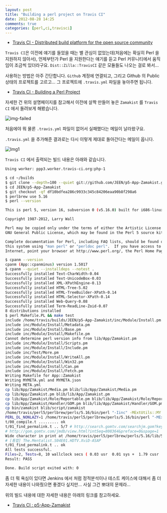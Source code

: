 ```yaml
---
layout: post
title: "Building a perl project on Travis CI"
date: 2012-08-28 14:25
comments: true
categories: [perl,ci,travisci]
---
```


 - [Travis CI - Distributed build platform for the open source community](http://travis-ci.org/)
 
`Travis CI`은 이전에 얘기를 들었을 때는 별  관심이 없었는데(처음에는 확실히 Perl 을 지원하지 않아서), 언제부턴가 Perl 을 지원한다는 얘기를 듣고 Perl 커뮤니티에서 움직임이 조금씩 있더라구요. `Dist::Zilla::TravisCI` 같은 모듈들도 나오는 걸로 봐서…
 
사용하는 방법은 아주 간단합니다. `Github` 계정에 연결되고, 그리고 Github 의 Public 상태의 프로젝트를 고르고… 그 프로젝트에 `.travis.yml` 파일을 놓아주면 됩니다.

 - [Travis CI - Building a Perl Project](http://about.travis-ci.org/docs/user/languages/perl/)  

자세한 건 위의 설명페이지를 참고해서 이전에 살짝 만들어 놓은 `Zamakist` 를 `Travis CI` 에서 돌려보게 해봤습니다.

![img-failed](https://lh5.googleusercontent.com/-EUnpasmILzs/UDxYWf7j2WI/AAAAAAAACBg/y1EdG7zFKoM/%2525C3%2525A1%2525C2%252584%2525C2%252589%2525C3%2525A1%2525C2%252585%2525C2%2525B3%2525C3%2525A1%2525C2%252584%2525C2%25258F%2525C3%2525A1%2525C2%252585%2525C2%2525B3%2525C3%2525A1%2525C2%252584%2525C2%252585%2525C3%2525A1%2525C2%252585%2525C2%2525B5%2525C3%2525A1%2525C2%252586%2525C2%2525AB%2525C3%2525A1%2525C2%252584%2525C2%252589%2525C3%2525A1%2525C2%252585%2525C2%2525A3%2525C3%2525A1%2525C2%252586%2525C2%2525BA%2525202012-08-28%252520%2525C3%2525A1%2525C2%252584%2525C2%25258B%2525C3%2525A1%2525C2%252585%2525C2%2525A9%2525C3%2525A1%2525C2%252584%2525C2%252592%2525C3%2525A1%2525C2%252585%2525C2%2525AE%2525202.33.19.png)

 처음에야 뭐 물론 `.travis.yml` 파일이 없어서 실패했다는 메일이 날라왔구요.
 
 `.travis.yml` 을 추가해준 결과로는 다시 이렇게 제대로 돌아간다는 메일이 옵니다.
 
![Img1](https://lh5.googleusercontent.com/-ub5BrJZrXPw/UDxYT_Xl7JI/AAAAAAAACBY/CtHCGYNaJcY/%2525C3%2525A1%2525C2%252584%2525C2%252589%2525C3%2525A1%2525C2%252585%2525C2%2525B3%2525C3%2525A1%2525C2%252584%2525C2%25258F%2525C3%2525A1%2525C2%252585%2525C2%2525B3%2525C3%2525A1%2525C2%252584%2525C2%252585%2525C3%2525A1%2525C2%252585%2525C2%2525B5%2525C3%2525A1%2525C2%252586%2525C2%2525AB%2525C3%2525A1%2525C2%252584%2525C2%252589%2525C3%2525A1%2525C2%252585%2525C2%2525A3%2525C3%2525A1%2525C2%252586%2525C2%2525BA%2525202012-08-28%252520%2525C3%2525A1%2525C2%252584%2525C2%25258B%2525C3%2525A1%2525C2%252585%2525C2%2525A9%2525C3%2525A1%2525C2%252584%2525C2%252592%2525C3%2525A1%2525C2%252585%2525C2%2525AE%2525202.33.13.png)

 `Travis CI` 에서 출력되는 빌드 내용은 아래와 같습니다.
 
``` bash
Using worker: ppp3.worker.travis-ci.org:php-1

$ cd ~/builds
$ git clone --depth=100 --quiet git://github.com/JEEN/p5-App-Zamakist.git JEEN/p5-App-Zamakist
$ cd JEEN/p5-App-Zamakist
$ git checkout -qf df10bdfea286c9933c345c84206eaa90b8f298a6
$ perlbrew use 5.16
$ perl --version

This is perl 5, version 16, subversion 0 (v5.16.0) built for i686-linux

Copyright 1987-2012, Larry Wall

Perl may be copied only under the terms of either the Artistic License or the
GNU General Public License, which may be found in the Perl 5 source kit.

Complete documentation for Perl, including FAQ lists, should be found on
this system using "man perl" or "perldoc perl".  If you have access to the
Internet, point your browser at http://www.perl.org/, the Perl Home Page.

$ cpanm --version
cpanm (App::cpanminus) version 1.5017
$ cpanm --quiet --installdeps --notest .
Successfully installed Text-CharWidth-0.04
Successfully installed Text-UnicodeBox-0.03
Successfully installed XML-XPathEngine-0.13
Successfully installed HTML-Tree-5.02
Successfully installed HTML-TreeBuilder-XPath-0.14
Successfully installed HTML-Selector-XPath-0.14
Successfully installed Web-Query-0.08
Successfully installed Term-ReadLine-Zoid-0.07
8 distributions installed
$ perl Makefile.PL && make test
include /home/travis/builds/JEEN/p5-App-Zamakist/inc/Module/Install.pm
include inc/Module/Install/Metadata.pm
include inc/Module/Install/Base.pm
include inc/Module/Install/Makefile.pm
Cannot determine perl version info from lib/App/Zamakist.pm
include inc/Module/Install/Scripts.pm
include inc/Module/Install/Include.pm
include inc/Test/More.pm
include inc/Module/Install/WriteAll.pm
include inc/Module/Install/Win32.pm
include inc/Module/Install/Can.pm
include inc/Module/Install/Fetch.pm
Writing Makefile for App::Zamakist
Writing MYMETA.yml and MYMETA.json
Writing META.yml
cp lib/App/Zamakist/Media.pm blib/lib/App/Zamakist/Media.pm
cp lib/App/Zamakist.pm blib/lib/App/Zamakist.pm
cp lib/App/Zamakist/Role/Reportable.pm blib/lib/App/Zamakist/Role/Reportable.pm
cp lib/App/Zamakist/Handler/GOM.pm blib/lib/App/Zamakist/Handler/GOM.pm
cp bin/zamakist blib/script/zamakist
/home/travis/perl5/perlbrew/perls/5.16/bin/perl "-Iinc" -MExtUtils::MY -e 'MY->fixin(shift)' -- blib/script/zamakist
PERL_DL_NONLAZY=1 /home/travis/perl5/perlbrew/perls/5.16/bin/perl "-MExtUtils::Command::MM" "-e" "test_harness(0, 'inc', 'blib/lib', 'blib/arch')" t/*.t
t/00_compile.t ......... ok
t/01_find_permalink.t .. 5/7 # http://search.gomtv.com/searchjm.gom?key=The.Mentalist.S04E01.HDTV.XviD-ASAP.%5BVTV%5D.Scarlet.Ribbons&preface=0
# http://gom.gomtv.com/jmdb/view.html?intSeq=808364&preface=0&spage=1
Wide character in print at /home/travis/perl5/perlbrew/perls/5.16/lib/5.16.0/Test/Builder.pm line 1759.
# [통합] The.Mentalist.S04E01.HDTV.XviD-ASAP
t/01_find_permalink.t .. ok
All tests successful.
Files=2, Tests=8, 10 wallclock secs ( 0.03 usr  0.01 sys +  1.79 cusr  0.10 csys =  1.93 CPU)
Result: PASS

Done. Build script exited with: 0
```

좀 더 뭐 욕심이 있다면 Jenkins 에서 처럼 정적분석이나 테스트 케이스에 대해서 좀 더 자세한 내용이 나와줬으면 좋겠다 싶지만… 사실 그건 뽀대의 문제라…

위의 빌드 내용에 대한 자세한 내용은 아래의 링크를 참고하세요.

 - [Travis CI : p5-App-Zamakist](http://travis-ci.org/#!/JEEN/p5-App-Zamakist/builds/2257622)
